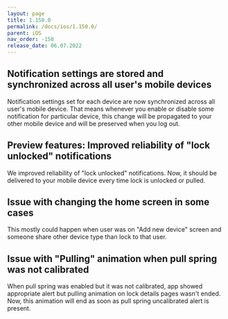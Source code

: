```yaml
---
layout: page
title: 1.150.0
permalink: /docs/ios/1.150.0/
parent: iOS
nav_order: -150
release_date: 06.07.2022
---
```


## Notification settings are stored and synchronized across all user's mobile devices
Notification settings set for each device are now synchronized across all user's mobile device. That means whenever you enable or disable some notification for particular device, this change will be propagated to your other mobile device and will be preserved when you log out.

## Preview features: Improved reliability of "lock unlocked" notifications
We improved reliability of "lock unlocked" notifications. Now, it should be delivered to your mobile device every time lock is unlocked or pulled.

## Issue with changing the home screen in some cases
This mostly could happen when user was on "Add new device" screen and someone share other device type than lock to that user. 

## Issue with "Pulling" animation when pull spring was not calibrated
When pull spring was enabled but it was not calibrated, app showed appropriate alert but pulling animation on lock details pages wasn't ended. Now, this animation will end as soon as pull spring uncalibrated alert is present.
